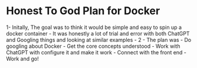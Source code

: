 # Honest To God Plan for Docker

1-  Initally, The goal was to think it would be simple and easy to spin up a docker container
    - It was honestly a lot of trial and error with both ChatGPT and Googling things and looking at similar examples
    -
2 - The plan was 
    - Do googling about Docker
    - Get the core concepts understood
    - Work with ChatGPT with configure it and make it work
    - Connect with the front end
    - Work and go! 